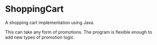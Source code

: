 # ShoppingCart
A shopping cart implementation using Java. 

This can take any form of promotions. The program is flexible enough to add new types of promotion logic.
#####



